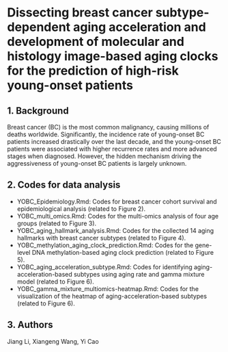 # Dissecting breast cancer subtype-dependent aging acceleration and development of molecular and histology image-based aging clocks for the prediction of high-risk young-onset patients   

## 1. Background   
Breast cancer (BC) is the most common malignancy, causing millions of deaths worldwide. Significantly, the incidence rate of young-onset BC patients increased drastically over the last decade, and the young-onset BC patients were associated with higher recurrence rates and more advanced stages when diagnosed. However, the hidden mechanism driving the aggressiveness of young-onset BC patients is largely unknown.

## 2. Codes for data analysis   
* YOBC_Epidemiology.Rmd: Codes for breast cancer cohort survival and epidemiological analysis (related to Figure 2).
* YOBC_multi_omics.Rmd: Codes for the multi-omics analysis of four age groups (related to Figure 3).
* YOBC_aging_hallmark_analysis.Rmd: Codes for the collected 14 aging hallmarks with breast cancer subtypes (related to Figure 4).
* YOBC_methylation_aging_clock_prediction.Rmd: Codes for the gene-level DNA methylation-based aging clock prediction (related to Figure 5).
* YOBC_aging_acceleration_subtype.Rmd: Codes for identifying aging-acceleration-based subtypes using aging rate and gamma mixture model (related to Figure 6).
* YOBC_gamma_mixture_multiomics-heatmap.Rmd: Codes for the visualization of the heatmap of aging-acceleration-based subtypes (related to Figure 6).

## 3. Authors
Jiang Li, Xiangeng Wang, Yi Cao
